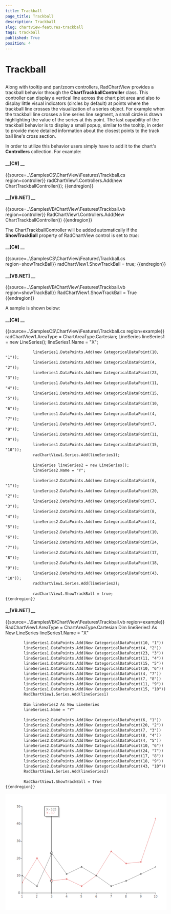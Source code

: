 ```yaml
---
title: Trackball
page_title: Trackball
description: Trackball
slug: chartview-features-trackball
tags: trackball
published: True
position: 4
---
```


# Trackball



## 

Along with tooltip and pan/zoom controllers, RadChartView provides a trackball
          behavior through the __ChartTrackballController__ class.
          This controller can display a vertical line across the chart plot area and
          also to display little visual indicators (circles by default) at points where
          the trackball line crosses the visualization of a series object.
          For example when the trackball line crosses a line series line segment,
          a small circle is drawn highlighting the value of the series at this point.
          The last capability of the trackball behavior is to display a small popup,
          similar to the tooltip, in order to provide more detailed information
          about the closest points to the track ball line's cross section.
        

In order to utilize this behavior users simply have to
          add it to the chart's __Controllers__ collection. For example:
        

#### __[C#] __

{{source=..\SamplesCS\ChartView\Features\Trackball.cs region=controller}}
	            radChartView1.Controllers.Add(new ChartTrackballController());
	{{endregion}}



#### __[VB.NET] __

{{source=..\SamplesVB\ChartView\Features\Trackball.vb region=controller}}
	        RadChartView1.Controllers.Add(New ChartTrackballController())
	{{endregion}}



The ChartTrackballController will be added automatically if the __ShowTrackBall__ property of RadChartView control is set to *true*:
        
        

#### __[C#] __

{{source=..\SamplesCS\ChartView\Features\Trackball.cs region=showTrackBall}}
	            radChartView1.ShowTrackBall = true;
	{{endregion}}



#### __[VB.NET] __

{{source=..\SamplesVB\ChartView\Features\Trackball.vb region=showTrackBall}}
	        RadChartView1.ShowTrackBall = True
	{{endregion}}



A sample is shown below:
        

#### __[C#] __

{{source=..\SamplesCS\ChartView\Features\Trackball.cs region=example}}
	            radChartView1.AreaType = ChartAreaType.Cartesian;
	            LineSeries lineSeries1 = new LineSeries();
	            lineSeries1.Name = "X";
	
	            lineSeries1.DataPoints.Add(new CategoricalDataPoint(10, "1"));
	            lineSeries1.DataPoints.Add(new CategoricalDataPoint(4, "2"));
	            lineSeries1.DataPoints.Add(new CategoricalDataPoint(23, "3"));
	            lineSeries1.DataPoints.Add(new CategoricalDataPoint(11, "4"));
	            lineSeries1.DataPoints.Add(new CategoricalDataPoint(15, "5"));
	            lineSeries1.DataPoints.Add(new CategoricalDataPoint(10, "6"));
	            lineSeries1.DataPoints.Add(new CategoricalDataPoint(4, "7"));
	            lineSeries1.DataPoints.Add(new CategoricalDataPoint(7, "8"));
	            lineSeries1.DataPoints.Add(new CategoricalDataPoint(11, "9"));
	            lineSeries1.DataPoints.Add(new CategoricalDataPoint(15, "10"));
	            radChartView1.Series.Add(lineSeries1);
	
	            LineSeries lineSeries2 = new LineSeries();
	            lineSeries2.Name = "Y";
	
	            lineSeries2.DataPoints.Add(new CategoricalDataPoint(6, "1"));
	            lineSeries2.DataPoints.Add(new CategoricalDataPoint(20, "2"));
	            lineSeries2.DataPoints.Add(new CategoricalDataPoint(7, "3"));
	            lineSeries2.DataPoints.Add(new CategoricalDataPoint(8, "4"));
	            lineSeries2.DataPoints.Add(new CategoricalDataPoint(4, "5"));
	            lineSeries2.DataPoints.Add(new CategoricalDataPoint(10, "6"));
	            lineSeries2.DataPoints.Add(new CategoricalDataPoint(24, "7"));
	            lineSeries2.DataPoints.Add(new CategoricalDataPoint(17, "8"));
	            lineSeries2.DataPoints.Add(new CategoricalDataPoint(18, "9"));
	            lineSeries2.DataPoints.Add(new CategoricalDataPoint(43, "10"));
	            radChartView1.Series.Add(lineSeries2);
	
	            radChartView1.ShowTrackBall = true;
	{{endregion}}



#### __[VB.NET] __

{{source=..\SamplesVB\ChartView\Features\Trackball.vb region=example}}
	        RadChartView1.AreaType = ChartAreaType.Cartesian
	        Dim lineSeries1 As New LineSeries
	        lineSeries1.Name = "X"
	
	        lineSeries1.DataPoints.Add(New CategoricalDataPoint(10, "1"))
	        lineSeries1.DataPoints.Add(New CategoricalDataPoint(4, "2"))
	        lineSeries1.DataPoints.Add(New CategoricalDataPoint(23, "3"))
	        lineSeries1.DataPoints.Add(New CategoricalDataPoint(11, "4"))
	        lineSeries1.DataPoints.Add(New CategoricalDataPoint(15, "5"))
	        lineSeries1.DataPoints.Add(New CategoricalDataPoint(10, "6"))
	        lineSeries1.DataPoints.Add(New CategoricalDataPoint(4, "7"))
	        lineSeries1.DataPoints.Add(New CategoricalDataPoint(7, "8"))
	        lineSeries1.DataPoints.Add(New CategoricalDataPoint(11, "9"))
	        lineSeries1.DataPoints.Add(New CategoricalDataPoint(15, "10"))
	        RadChartView1.Series.Add(lineSeries1)
	
	        Dim lineSeries2 As New LineSeries
	        lineSeries1.Name = "Y"
	
	        lineSeries2.DataPoints.Add(New CategoricalDataPoint(6, "1"))
	        lineSeries2.DataPoints.Add(New CategoricalDataPoint(20, "2"))
	        lineSeries2.DataPoints.Add(New CategoricalDataPoint(7, "3"))
	        lineSeries2.DataPoints.Add(New CategoricalDataPoint(8, "4"))
	        lineSeries2.DataPoints.Add(New CategoricalDataPoint(4, "5"))
	        lineSeries2.DataPoints.Add(New CategoricalDataPoint(10, "6"))
	        lineSeries2.DataPoints.Add(New CategoricalDataPoint(24, "7"))
	        lineSeries2.DataPoints.Add(New CategoricalDataPoint(17, "8"))
	        lineSeries2.DataPoints.Add(New CategoricalDataPoint(18, "9"))
	        lineSeries2.DataPoints.Add(New CategoricalDataPoint(43, "10"))
	        RadChartView1.Series.Add(lineSeries2)
	
	        RadChartView1.ShowTrackBall = True
	{{endregion}}

![chartview-features-trackball 001](images/chartview-features-trackball001.png)
